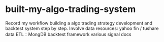 # built-my-algo-trading-system
Record my workflow building a algo trading strategy development and backtest system step by step.
Involve data resources: yahoo fin / tushare
        data ETL：MongDB
        backtest framework
        various signal docs
        
